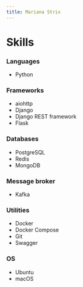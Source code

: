 ```yaml
---
title: Mariana Strix
---
```


# Skills

### Languages
- Python

### Frameworks
- aiohttp
- Django
- Django REST framework
- Flask

### Databases
- PostgreSQL
- Redis
- MongoDB

### Message broker
- Kafka

### Utilities
- Docker
- Docker Compose
- Git
- Swagger

### OS
- Ubuntu
- macOS
